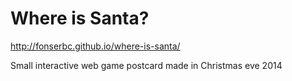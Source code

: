 Where is Santa?
==============
http://fonserbc.github.io/where-is-santa/

Small interactive web game postcard made in Christmas eve 2014
